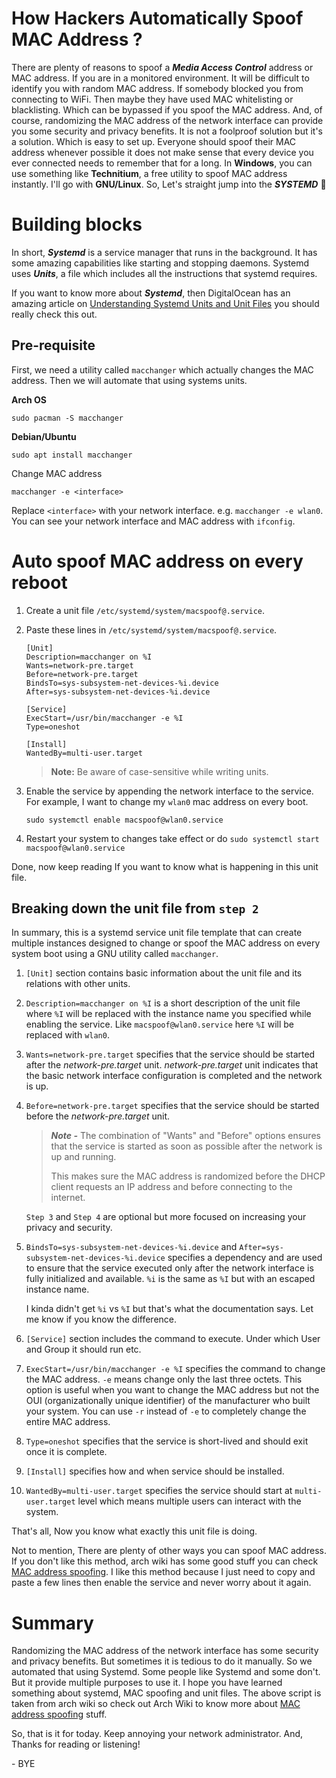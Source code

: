 # How Hackers Automatically Spoof MAC Address ?

There are plenty of reasons to spoof a ***Media Access Control*** address or MAC address. If you are in a monitored environment. It will be difficult to identify you with random MAC address. If somebody blocked you from connecting to WiFi. Then maybe they have used MAC whitelisting or blacklisting. Which can be bypassed if you spoof the MAC address. And, of course, randomizing the MAC address of the network interface can provide you some security and privacy benefits. It is not a foolproof solution but it's a solution. Which is easy to set up. Everyone should spoof their MAC address whenever possible it does not make sense that every device you ever connected needs to remember that for a long. In **Windows**, you can use something like **Technitium**, a free utility to spoof MAC address instantly. I'll go with **GNU/Linux**. So, Let's straight jump into the ***SYSTEMD*** 🫢

# Building blocks
In short, ***Systemd*** is a service manager that runs in the background. It has some amazing capabilities like starting and stopping daemons. Systemd uses ***Units***, a file which includes all the instructions that systemd requires.

If you want to know more about ***Systemd***, then DigitalOcean has an amazing article on [Understanding Systemd Units and Unit Files](https://www.digitalocean.com/community/tutorials/understanding-systemd-units-and-unit-files) you should really check this out.

## Pre-requisite
First, we need a utility called `macchanger` which actually changes the MAC address. Then we will automate that using systems units.

**Arch OS**
```
sudo pacman -S macchanger
```

**Debian/Ubuntu**
```
sudo apt install macchanger
```

Change MAC address
```
macchanger -e <interface>
```

Replace `<interface>` with your network interface. e.g. `macchanger -e wlan0`. You can see your network interface and MAC address with `ifconfig`.

# Auto spoof MAC address on every reboot
1. Create a unit file `/etc/systemd/system/macspoof@.service`.

2. Paste these lines in `/etc/systemd/system/macspoof@.service`.

    ```systemd
    [Unit]
    Description=macchanger on %I
    Wants=network-pre.target
    Before=network-pre.target
    BindsTo=sys-subsystem-net-devices-%i.device
    After=sys-subsystem-net-devices-%i.device

    [Service]
    ExecStart=/usr/bin/macchanger -e %I
    Type=oneshot

    [Install]
    WantedBy=multi-user.target
    ```

    > **Note:** Be aware of case-sensitive while writing units.

3. Enable the service by appending the network interface to the service. For example, I want to change my `wlan0` mac address on every boot.
    
    ```
    sudo systemctl enable macspoof@wlan0.service
    ```

4. Restart your system to changes take effect or do `sudo systemctl start macspoof@wlan0.service`

Done, now keep reading If you want to know what is happening in this unit file.

## Breaking down the unit file from `step 2`
In summary, this is a systemd service unit file template that can create multiple instances designed to change or spoof the MAC address on every system boot using a GNU utility called `macchanger`.

1. `[Unit]` section contains basic information about the unit file and its relations with other units.

2. `Description=macchanger on %I` is a short description of the unit file where `%I` will be replaced with the instance name you specified while enabling the service. Like `macspoof@wlan0.service` here `%I` will be replaced with `wlan0`.

3. `Wants=network-pre.target` specifies that the service should be started after the *network-pre.target* unit. *network-pre.target* unit indicates that the basic network interface configuration is completed and the network is up.

4. `Before=network-pre.target` specifies that the service should be started before the *network-pre.target* unit.

    > ***Note -*** The combination of "Wants" and "Before" options ensures that the service is started as soon as possible after the network is up and running.
    >
    > This makes sure the MAC address is randomized before the DHCP client requests an IP address and before connecting to the internet.

    `Step 3` and `Step 4` are optional but more focused on increasing your privacy and security.

5. `BindsTo=sys-subsystem-net-devices-%i.device` and `After=sys-subsystem-net-devices-%i.device` specifies a dependency and are used to ensure that the service executed only after the network interface is fully initialized and available. `%i` is the same as `%I` but with an escaped instance name.

    I kinda didn't get `%i` vs `%I` but that's what the documentation says. Let me know if you know the difference.

6. `[Service]` section includes the command to execute. Under which User and Group it should run etc.

7. `ExecStart=/usr/bin/macchanger -e %I` specifies the command to change the MAC address. `-e` means change only the last three octets. This option is useful when you want to change the MAC address but not the OUI (organizationally unique identifier) of the manufacturer who built your system. You can use `-r` instead of `-e` to completely change the entire MAC address.

8. `Type=oneshot` specifies that the service is short-lived and should exit once it is complete.

9. `[Install]` specifies how and when service should be installed.

10. `WantedBy=multi-user.target` specifies the service should start at `multi-user.target` level which means multiple users can interact with the system.

That's all, Now you know what exactly this unit file is doing.

Not to mention, There are plenty of other ways you can spoof MAC address. If you don't like this method, arch wiki has some good stuff you can check [MAC address spoofing](https://wiki.archlinux.org/title/MAC_address_spoofing). I like this method because I just need to copy and paste a few lines then enable the service and never worry about it again.

# Summary
Randomizing the MAC address of the network interface has some security and privacy benefits. But sometimes it is tedious to do it manually. So we automated that using Systemd. Some people like Systemd and some don't. But it provide multiple purposes to use it. I hope you have learned something about systemd, MAC spoofing and unit files. The above script is taken from arch wiki so check out Arch Wiki to know more about [MAC address spoofing](https://wiki.archlinux.org/title/MAC_address_spoofing) stuff. 

So, that is it for today. Keep annoying your network administrator. And, Thanks for reading or listening!

\- BYE
